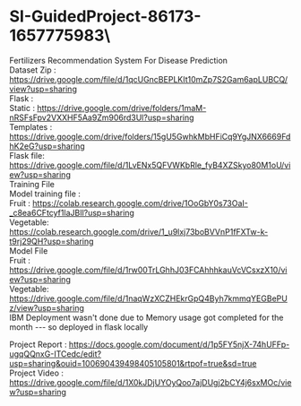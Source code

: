 
# SI-GuidedProject-86173-1657775983\
Fertilizers Recommendation System For Disease Prediction<br>
Dataset Zip : https://drive.google.com/file/d/1qcUGncBEPLKIt10mZp7S2Gam6apLUBCQ/view?usp=sharing<br>
Flask : <br>
  Static    : https://drive.google.com/drive/folders/1maM-nRSFsFpv2VXXHF5Aa9Zm906rd3Ul?usp=sharing<br>
  Templates : https://drive.google.com/drive/folders/15gU5GwhkMbHFiCq9YgJNX6669FdhK2eG?usp=sharing<br>
  Flask file: https://drive.google.com/file/d/1LvENx5QFVWKbRle_fyB4XZSkyo80M1oU/view?usp=sharing<br>
Training File<br>
  Model training file  : <br>
    Fruit    :  https://colab.research.google.com/drive/1OoGbY0s73OaI-_c8ea6CFtcyf1laJBIl?usp=sharing<br>
    Vegetable:  https://colab.research.google.com/drive/1_u9lxj73boBVVnP1fFXTw-k-t9rj29QH?usp=sharing<br>
  Model File<br>
    Fruit    :  https://drive.google.com/file/d/1rw00TrLGhhJ03FCAhhhkauVcVCsxzX10/view?usp=sharing<br>
    Vegetable:  https://drive.google.com/file/d/1naqWzXCZHEkrGpQ4Byh7kmmqYEGBePUz/view?usp=sharing<br>
IBM Deployment wasn't done due to Memory usage got completed for the month --- so deployed in flask locally<br>

Project Report :  https://docs.google.com/document/d/1p5FY5njX-74hUFFp-ugqQQnxG-ITCedc/edit?usp=sharing&ouid=100690439498405105801&rtpof=true&sd=true<br>
Project Video  :  https://drive.google.com/file/d/1X0kJDjUYOyQoo7ajDUgj2bCY4j6sxMOc/view?usp=sharing<br>
